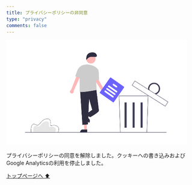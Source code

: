 ```yaml
---
title: プライバシーポリシーの非同意
type: "privacy"
comments: false
---
```


<img src="./undraw_Throw_away_re_x60k.png" width="480" >


<script>
  Cookies.remove('PRVCY202112', { path: '/' })
</script>

プライバシーポリシーの同意を解除しました。クッキーへの書き込みおよびGoogle Analyticsの利用を停止しました。

<a href= "/new-technology/">トップページへ :arrow_up:</a>
